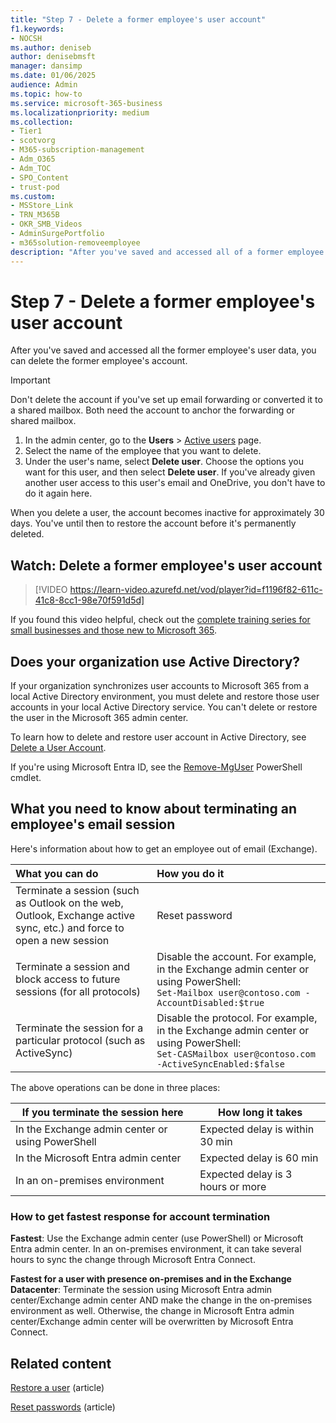 ```yaml
---
title: "Step 7 - Delete a former employee's user account"
f1.keywords:
- NOCSH
ms.author: deniseb
author: denisebmsft
manager: dansimp
ms.date: 01/06/2025
audience: Admin
ms.topic: how-to
ms.service: microsoft-365-business
ms.localizationpriority: medium
ms.collection: 
- Tier1
- scotvorg
- M365-subscription-management
- Adm_O365
- Adm_TOC
- SPO_Content
- trust-pod
ms.custom:
- MSStore_Link
- TRN_M365B
- OKR_SMB_Videos
- AdminSurgePortfolio
- m365solution-removeemployee
description: "After you've saved and accessed all of a former employee's user data, you can delete the former employee's account in the Microsoft 365 admin center."
---
```


# Step 7 - Delete a former employee's user account

After you've saved and accessed all the former employee's user data, you can delete the former employee's account.

> [!IMPORTANT]
> Don't delete the account if you've set up email forwarding or converted it to a shared mailbox. Both need the account to anchor the forwarding or shared mailbox.

1. In the admin center, go to the **Users** \> <a href="https://go.microsoft.com/fwlink/p/?linkid=834822" target="_blank">Active users</a> page.
2. Select the name of the employee that you want to delete.
3. Under the user's name, select **Delete user**. Choose the options you want for this user, and then select **Delete user**. If you've already given another user access to this user's email and OneDrive, you don't have to do it again here.

When you delete a user, the account becomes inactive for approximately 30 days. You've until then to restore the account before it's permanently deleted.

## Watch: Delete a former employee's user account

> [!VIDEO https://learn-video.azurefd.net/vod/player?id=f1196f82-611c-41c8-8cc1-98e70f591d5d]

If you found this video helpful, check out the [complete training series for small businesses and those new to Microsoft 365](../../business-video/index.yml).

## Does your organization use Active Directory?

If your organization synchronizes user accounts to Microsoft 365 from a local Active Directory environment, you must delete and restore those user accounts in your local Active Directory service. You can't delete or restore the user in the Microsoft 365 admin center.

To learn how to delete and restore user account in Active Directory, see [Delete a User Account](/previous-versions/windows/it-pro/windows-server-2008-R2-and-2008/cc753730(v=ws.11)).
  
If you're using Microsoft Entra ID, see the [Remove-MgUser](/powershell/module/microsoft.graph.users/remove-mguser) PowerShell cmdlet.
  
## What you need to know about terminating an employee's email session

Here's information about how to get an employee out of email (Exchange).

|What you can do|How you do it|
|:-----|:-----|
|Terminate a session (such as Outlook on the web, Outlook, Exchange active sync, etc.) and force to open a new session|Reset password|
|Terminate a session and block access to future sessions (for all protocols)|Disable the account. For example, in the Exchange admin center or using PowerShell: <br/>  `Set-Mailbox user@contoso.com -AccountDisabled:$true`|
|Terminate the session for a particular protocol (such as ActiveSync)|Disable the protocol. For example, in the Exchange admin center or using PowerShell: <br/>  `Set-CASMailbox user@contoso.com -ActiveSyncEnabled:$false`|

The above operations can be done in three places:

|If you terminate the session here|How long it takes|
|---|---|
|In the Exchange admin center or using PowerShell|Expected delay is within 30 min|
|In the Microsoft Entra admin center|Expected delay is 60 min|
|In an on-premises environment|Expected delay is 3 hours or more|

### How to get fastest response for account termination

**Fastest**: Use the Exchange admin center (use PowerShell) or Microsoft Entra admin center. In an on-premises environment, it can take several hours to sync the change through Microsoft Entra Connect.
  
**Fastest for a user with presence on-premises and in the Exchange Datacenter**: Terminate the session using Microsoft Entra admin center/Exchange admin center AND make the change in the on-premises environment as well. Otherwise, the change in Microsoft Entra admin center/Exchange admin center will be overwritten by Microsoft Entra Connect.
  
## Related content

[Restore a user](restore-user.md) (article)

[Reset passwords](reset-passwords.md) (article)
